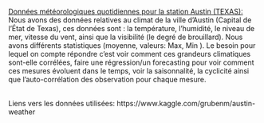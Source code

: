 ﻿[Données météorologiques quotidiennes pour la station Austin (TEXAS):](https://data-viz-group100.github.io/station-climatique-austin.github.io/)
Nous avons des données relatives au climat de la ville d’Austin (Capital de l’État de Texas), ces données sont : la température, l’humidité, le niveau de mer, vitesse du vent, ainsi que la visibilité (le degré de brouillard). Nous avons différents statistiques (moyenne, valeurs: Max, Min ). Le besoin pour lequel on compte répondre c’est voir comment ces grandeurs climatiques sont-elle corrélées, faire une régression/un forecasting pour voir comment ces mesures évoluent dans le temps, voir la saisonnalité, la cyclicité ainsi que l’auto-corrélation des observation pour chaque mesure.

<br/>
Liens vers les données utilisées: https://www.kaggle.com/grubenm/austin-weather<br/>
